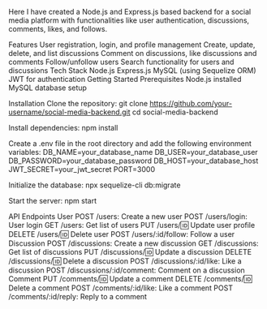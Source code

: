Here I have created a Node.js and Express.js based backend for a social media platform with functionalities like user authentication, discussions, comments, likes, and follows.

Features
User registration, login, and profile management
Create, update, delete, and list discussions
Comment on discussions, like discussions and comments
Follow/unfollow users
Search functionality for users and discussions
Tech Stack
Node.js
Express.js
MySQL (using Sequelize ORM)
JWT for authentication
Getting Started
Prerequisites
Node.js installed
MySQL database setup

Installation
Clone the repository:
git clone https://github.com/your-username/social-media-backend.git
cd social-media-backend

Install dependencies:
npm install

Create a .env file in the root directory and add the following environment variables:
DB_NAME=your_database_name
DB_USER=your_database_user
DB_PASSWORD=your_database_password
DB_HOST=your_database_host
JWT_SECRET=your_jwt_secret
PORT=3000



Initialize the database:
npx sequelize-cli db:migrate


Start the server:
npm start


API Endpoints
User
POST /users: Create a new user
POST /users/login: User login
GET /users: Get list of users
PUT /users/:id: Update user profile
DELETE /users/:id: Delete user
POST /users/:id/follow: Follow a user
Discussion
POST /discussions: Create a new discussion
GET /discussions: Get list of discussions
PUT /discussions/:id: Update a discussion
DELETE /discussions/:id: Delete a discussion
POST /discussions/:id/like: Like a discussion
POST /discussions/:id/comment: Comment on a discussion
Comment
PUT /comments/:id: Update a comment
DELETE /comments/:id: Delete a comment
POST /comments/:id/like: Like a comment
POST /comments/:id/reply: Reply to a comment
